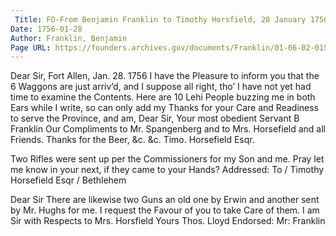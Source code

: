 ```yaml
---
 Title: FO-From Benjamin Franklin to Timothy Horsfield, 28 January 1756
Date: 1756-01-28
Author: Franklin, Benjamin
Page URL: https://founders.archives.gov/documents/Franklin/01-06-02-0156
---
```


Dear Sir,
Fort Allen, Jan. 28. 1756
I have the Pleasure to inform you that the 6 Waggons are just arriv’d, and I suppose all right, tho’ I have not yet had time to examine the Contents. Here are 10 Lehi People buzzing me in both Ears while I write, so can only add my Thanks for your Care and Readiness to serve the Province, and am, Dear Sir, Your most obedient Servant
B Franklin
Our Compliments to Mr. Spangenberg and to Mrs. Horsefield and all Friends. Thanks for the Beer, &c. &c.
Timo. Horsefield Esqr.

Two Rifles were sent up per the Commissioners for my Son and me. Pray let me know in your next, if they came to your Hands?
 Addressed: To / Timothy Horsefield Esqr / Bethlehem
 
Dear Sir
There are likewise two Guns an old one by Erwin and another sent by Mr. Hughs for me. I request the Favour of you to take Care of them. I am Sir with Respects to Mrs. Horsfield Yours
Thos. Lloyd
 Endorsed: Mr: Franklin


